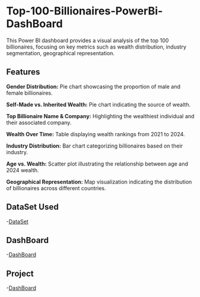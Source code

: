 # Top-100-Billionaires-PowerBi-DashBoard
This Power BI dashboard provides a visual analysis of the top 100 billionaires, focusing on key metrics such as wealth distribution, industry segmentation, geographical representation.

## Features

**Gender Distribution:** Pie chart showcasing the proportion of male and female billionaires.

**Self-Made vs. Inherited Wealth:** Pie chart indicating the source of wealth.

**Top Billionaire Name & Company:** Highlighting the wealthiest individual and their associated company.

**Wealth Over Time:** Table displaying wealth rankings from 2021 to 2024.

**Industry Distribution:** Bar chart categorizing billionaires based on their industry.

**Age vs. Wealth:** Scatter plot illustrating the relationship between age and 2024 wealth.

**Geographical Representation:** Map visualization indicating the distribution of billionaires across different countries.

## DataSet Used
-<a href="https://github.com/DedunuGanhewa/Top-100-Billionaires---PowerBi-DashBoard/blob/main/Top 100 Billionaires Dataset.csv">DataSet</a>
## DashBoard
-<a href="https://github.com/DedunuGanhewa/Top-100-Billionaires---PowerBi-DashBoard/blob/main/DashBoard.png">DashBoard</a>
## Project
-<a href="https://github.com/DedunuGanhewa/Top-100-Billionaires---PowerBi-DashBoard/blob/main/Top 100 Billionaires.pbix">DashBoard</a>
